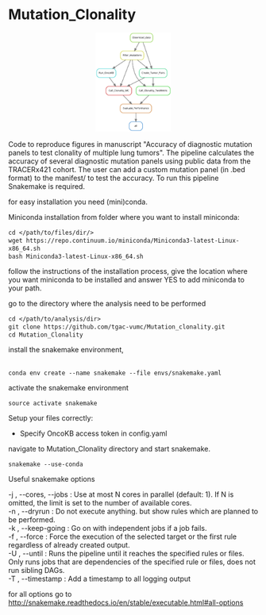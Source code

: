# Mutation_Clonality

<p align="center">
  <img width="30%" height="30%" src="https://github.com/tgac-vumc/Mutation_Clonality/blob/main/dag.svg">
</p>

Code to reproduce figures in manuscript "Accuracy of diagnostic mutation panels to test clonality of multiple lung tumors".
The pipeline calculates the accuracy of several diagnostic mutation panels using public data from the TRACERx421 cohort. The user can add a custom mutation panel (in .bed format) to the manifest/
 to test the accuracy.
To run this pipeline Snakemake is required.

for easy installation you need (mini)conda.

Miniconda installation from folder where you want to install miniconda:

```
cd </path/to/files/dir/>
wget https://repo.continuum.io/miniconda/Miniconda3-latest-Linux-x86_64.sh
bash Miniconda3-latest-Linux-x86_64.sh
```

follow the instructions of the installation process, give the location where you want miniconda to be installed and answer YES to add miniconda to your path.

go to the directory where the analysis need to be performed

```
cd </path/to/analysis/dir>
git clone https://github.com/tgac-vumc/Mutation_clonality.git
cd Mutation_Clonality
```

install the snakemake environment,

```

conda env create --name snakemake --file envs/snakemake.yaml

```
activate the snakemake environment
```
source activate snakemake

```

Setup your files correctly: 
- Specify OncoKB access token in config.yaml   


navigate to Mutation_Clonality directory and start snakemake.

```
snakemake --use-conda

```
Useful snakemake options

-j , --cores, --jobs : Use at most N cores in parallel (default: 1). If N is omitted, the limit is set to the number of available cores.   
-n , --dryrun : Do not execute anything. but show rules which are planned to be performed.    
-k , --keep-going : Go on with independent jobs if a job fails.    
-f , --force : Force the execution of the selected target or the first rule regardless of already created output.   
-U , --until : Runs the pipeline until it reaches the specified rules or files. Only runs jobs that are dependencies of the specified rule or files, does not run sibling DAGs.   
-T , --timestamp : Add a timestamp to all logging output   
 
for all options go to http://snakemake.readthedocs.io/en/stable/executable.html#all-options
